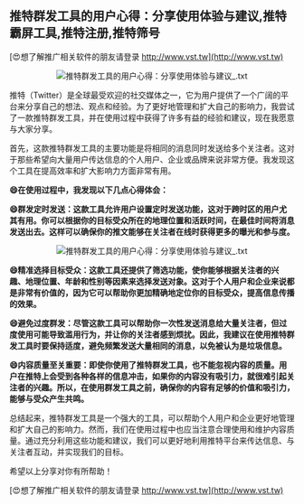## **推特群发工具的用户心得：分享使用体验与建议,推特霸屏工具,推特注册,推特筛号**

[😍想了解推广相关软件的朋友请登录 http://www.vst.tw](http://www.vst.tw)

 <center><img src="https://vst.tw/MP4/tuiguang/png/7.png" alt="推特群发工具的用户心得：分享使用体验与建议_.txt"></center>

推特（Twitter）是全球最受欢迎的社交媒体之一，它为用户提供了一个广阔的平台来分享自己的想法、观点和经验。为了更好地管理和扩大自己的影响力，我尝试了一款推特群发工具，并在使用过程中获得了许多有益的经验和建议，现在我愿意与大家分享。

首先，这款推特群发工具的主要功能是将相同的消息同时发送给多个关注者。这对于那些希望向大量用户传达信息的个人用户、企业或品牌来说非常方便。我发现这个工具在提高效率和扩大影响力方面非常有用。

**😄在使用过程中，我发现以下几点心得体会：**

**😄群发定时发送：这款工具允许用户设置定时发送功能，这对于跨时区的用户尤其有用。你可以根据你的目标受众所在的地理位置和活跃时间，在最佳时间将消息发送出去。这样可以确保你的推文能够在关注者在线时获得更多的曝光和参与度。**

 <center><img src="https://vst.tw/MP4/tuiguang/png/1.png" alt="推特群发工具的用户心得：分享使用体验与建议_.txt"></center>

**😄精准选择目标受众：这款工具还提供了筛选功能，使你能够根据关注者的兴趣、地理位置、年龄和性别等因素来选择发送对象。这对于个人用户和企业来说都是非常有价值的，因为它可以帮助你更加精确地定位你的目标受众，提高信息传播的效果。**

**😄避免过度群发：尽管这款工具可以帮助你一次性发送消息给大量关注者，但过度使用可能导致滥用行为，并让你的关注者感到烦扰。因此，我建议在使用推特群发工具时要保持适度，避免频繁发送大量相同的消息，以免被认为是垃圾信息。**

**😄内容质量至关重要：即使你使用了推特群发工具，也不能忽视内容的质量。用户在推特上会受到各种各样的信息冲击，如果你的内容没有吸引力，就很难引起关注者的兴趣。所以，在使用群发工具之前，确保你的内容有足够的价值和吸引力，能够与受众产生共鸣。**

总结起来，推特群发工具是一个强大的工具，可以帮助个人用户和企业更好地管理和扩大自己的影响力。然而，我们在使用过程中也应当注意合理使用和维护内容质量。通过充分利用这些功能和建议，我们可以更好地利用推特平台来传达信息、与关注者互动，并实现我们的目标。

希望以上分享对你有所帮助！

[😍想了解推广相关软件的朋友请登录 http://www.vst.tw](http://www.vst.tw)



